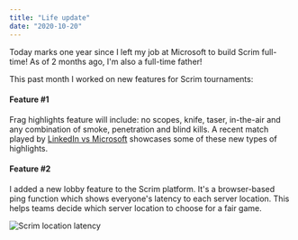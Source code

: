 ```yaml
---
title: "Life update"
date: "2020-10-20"
---
```


Today marks one year since I left my job at Microsoft to build Scrim full-time! As of 2 months ago, I'm also a full-time father!

This past month I worked on new features for Scrim tournaments:

#### Feature #1

Frag highlights feature will include: no scopes, knife, taser, in-the-air and any combination of smoke, penetration and blind kills. A recent match played by [LinkedIn vs Microsoft](https://www.scrim.app/tournaments/m5RbYkHGavSZjqBQv5wm/s/PhTRYY6BwqE7dwwKA1vO/1) showcases some of these new types of highlights.

#### Feature #2

I added a new lobby feature to the Scrim platform. It's a browser-based ping function which shows everyone's latency to each server location. This helps teams decide which server location to choose for a fair game.

![Scrim location latency](/images/2020/scrimlocationping.png "Player latency to server locations")
